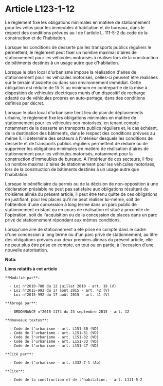 # Article L123-1-12

Le règlement fixe les obligations minimales en matière de stationnement pour les vélos pour les immeubles d'habitation et de
bureaux, dans le respect des conditions prévues au I de l'article L. 111-5-2 du code de la construction et de l'habitation. 

Lorsque les conditions de desserte par les transports publics réguliers le permettent, le règlement peut fixer un nombre
maximal d'aires de stationnement pour les véhicules motorisés à réaliser lors de la construction de bâtiments destinés à un
usage autre que d'habitation. 

Lorsque le plan local d'urbanisme impose la réalisation d'aires de stationnement pour les véhicules motorisés, celles-ci
peuvent être réalisées sur le terrain d'assiette ou dans son environnement immédiat. Cette obligation est réduite de 15 % au
minimum en contrepartie de la mise à disposition de véhicules électriques munis d'un dispositif de recharge adapté ou de
véhicules propres en auto-partage, dans des conditions définies par décret.  

Lorsque le plan local d'urbanisme tient lieu de plan de déplacements urbains, le règlement fixe les obligations minimales en
matière de stationnement pour les véhicules non motorisés, en tenant compte notamment de la desserte en transports publics
réguliers et, le cas échéant, de la destination des bâtiments, dans le respect des conditions prévues au même II. Il
détermine des secteurs à l'intérieur desquels les conditions de desserte et de transports publics réguliers permettent de
réduire ou de supprimer les obligations minimales en matière de réalisation d'aires de stationnement pour les véhicules
motorisés, notamment pour la construction d'immeubles de bureaux. A l'intérieur de ces secteurs, il fixe un nombre maximal
d'aires de stationnement pour les véhicules motorisés, lors de la construction de bâtiments destinés à un usage autre que
l'habitation. 

Lorsque le bénéficiaire du permis ou de la décision de non-opposition à une déclaration préalable ne peut pas satisfaire aux
obligations résultant du troisième alinéa du présent article, il peut être tenu quitte de ces obligations en justifiant, pour
les places qu'il ne peut réaliser lui-même, soit de l'obtention d'une concession à long terme dans un parc public de
stationnement existant ou en cours de réalisation et situé à proximité de l'opération, soit de l'acquisition ou de la
concession de places dans un parc privé de stationnement répondant aux mêmes conditions. 

Lorsqu'une aire de stationnement a été prise en compte dans le cadre d'une concession à long terme ou d'un parc privé de
stationnement, au titre des obligations prévues aux deux premiers alinéas du présent article, elle ne peut plus être prise en
compte, en tout ou en partie, à l'occasion d'une nouvelle autorisation.

**Nota:**



**Liens relatifs à cet article**

	**Modifié par**:

	  - Loi n°2010-788 du 12 juillet 2010 - art. 19 (V)
	  - Loi n°2015-992 du 17 août 2015 - art. 42 (V)
	  - Loi n°2015-992 du 17 août 2015 - art. 41 (V)

	**Abrogé par**:

	  - ORDONNANCE n°2015-1174 du 23 septembre 2015 - art. 12

	**Nouveaux textes**:

	  - Code de l'urbanisme - art. L151-30 (VD)
	  - Code de l'urbanisme - art. L151-31 (VD)
	  - Code de l'urbanisme - art. L151-32 (VD)
	  - Code de l'urbanisme - art. L151-33 (VD)
	  - Code de l'urbanisme - art. L151-47 (VD)

	**Cité par**:

	  - Code de l'urbanisme - art. L332-7-1 (Ab)

	**Cite**:

	  - Code de la construction et de l'habitation. - art. L111-5-2
